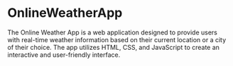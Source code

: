 # OnlineWeatherApp
The Online Weather App is a web application designed to provide users with real-time weather information based on their current location or a city of their choice. The app utilizes HTML, CSS, and JavaScript to create an interactive and user-friendly interface.
